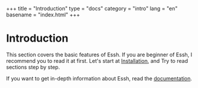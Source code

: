 +++
title = "Introduction"
type = "docs"
category = "intro"
lang = "en"
basename = "index.html"
+++

# Introduction

This section covers the basic features of Essh. If you are beginner of Essh, I recommend you to read it at first. Let's start at [Installation](installation.html), and Try to read sections step by step.

If you want to get in-depth information about Essh, read the [documentation](/docs/en/index.html).
